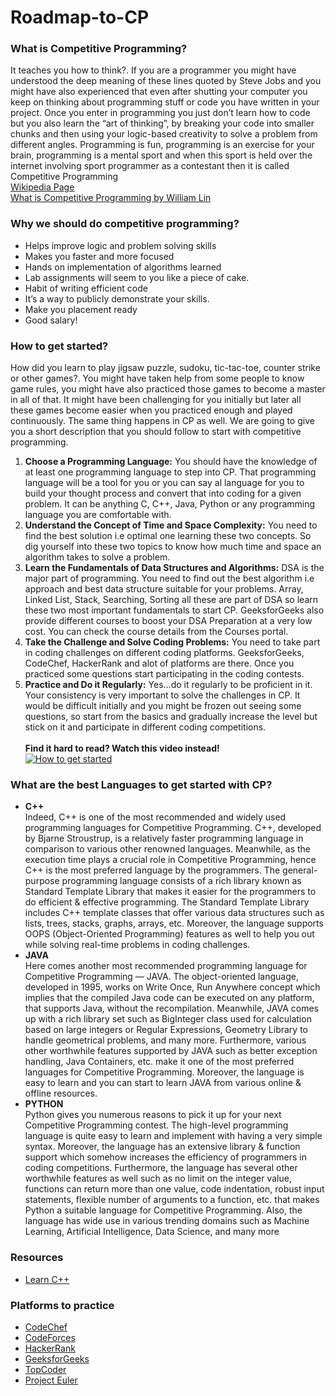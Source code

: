 # Roadmap-to-CP

### What is Competitive Programming?
It teaches you how to think?. If you are a programmer you might have understood the deep meaning of these lines quoted by Steve Jobs and you might have also experienced that even after shutting your computer you keep on thinking about programming stuff or code you have written in your project. Once you enter in programming you just don’t learn how to code but you also learn the “art of thinking”, by breaking your code into smaller chunks and then using your logic-based creativity to solve a problem from different angles. Programming is fun, programming is an exercise for your brain, programming is a mental sport and when this sport is held over the internet involving sport programmer as a contestant then it is called Competitive Programming<br>[Wikipedia Page](https://en.wikipedia.org/wiki/Competitive_programming)<br>[What is Competitive Programming by William Lin](https://www.youtube.com/watch?v=ueNT-w7Oluw)

### Why we should do competitive programming?
* Helps improve logic and problem solving skills
* Makes you faster and more focused
* Hands on implementation of algorithms learned
* Lab assignments will seem to you like a piece of cake.
* Habit of writing efficient code 
* It’s a way to publicly demonstrate your skills.
* Make you placement ready
* Good salary!

### How to get started?
How did you learn to play jigsaw puzzle, sudoku, tic-tac-toe, counter strike or other games?. You might have taken help from some people to know game rules, you might have also practiced those games to become a master in all of that. It might have been challenging for you initially but later all these games become easier when you practiced enough and played continuously. The same thing happens in CP as well. We are going to give you a short description that you should follow to start with competitive programming.
1. **Choose a Programming Language:** You should have the knowledge of at least one programming language to step into CP. That programming language will be a tool for you or you can say al language for you to build your thought process and convert that into coding for a given problem. It can be anything C, C++, Java, Python or any programming language you are comfortable with.
2. **Understand the Concept of Time and Space Complexity:** You need to find the best solution i.e optimal one learning these two concepts. So dig yourself into these two topics to know how much time and space an algorithm takes to solve a problem.
3. **Learn the Fundamentals of Data Structures and Algorithms:** DSA is the major part of programming. You need to find out the best algorithm i.e approach and best data structure suitable for your problems. Array, Linked List, Stack, Searching, Sorting all these are part of DSA so learn these two most important fundamentals to start CP. GeeksforGeeks also provide different courses to boost your DSA Preparation at a very low cost. You can check the course details from the Courses portal.
4. **Take the Challenge and Solve Coding Problems:** You need to take part in coding challenges on different coding platforms. GeeksforGeeks, CodeChef, HackerRank and alot of platforms are there. Once you practiced some questions start participating in the coding contests.
5. **Practice and Do it Regularly:** Yes…do it regularly to be proficient in it. Your consistency is very important to solve the challenges in CP. It would be difficult initially and you might be frozen out seeing some questions, so start from the basics and gradually increase the level but stick on it and participate in different coding competitions.
<br><br>**Find it hard to read? Watch this video instead!**<br>
[![How to get started](http://img.youtube.com/vi/xAeiXy8-9Y8/0.jpg)](http://www.youtube.com/watch?v=xAeiXy8-9Y8)

### What are the best Languages to get started with CP?
* **C++**<br>
Indeed, C++ is one of the most recommended and widely used programming languages for Competitive Programming. C++, developed by Bjarne Stroustrup, is a relatively faster programming language in comparison to various other renowned languages. Meanwhile, as the execution time plays a crucial role in Competitive Programming, hence C++ is the most preferred language by the programmers. The general-purpose programming language consists of a rich library known as Standard Template Library that makes it easier for the programmers to do efficient & effective programming. The Standard Template Library includes C++ template classes that offer various data structures such as lists, trees, stacks, graphs, arrays, etc. Moreover, the language supports OOPS (Object-Oriented Programming) features as well to help you out while solving real-time problems in coding challenges.
* **JAVA**<br>
Here comes another most recommended programming language for Competitive Programming — JAVA. The object-oriented language, developed in 1995, works on Write Once, Run Anywhere concept which implies that the compiled Java code can be executed on any platform, that supports Java, without the recompilation. Meanwhile, JAVA comes up with a rich library set such as BigInteger class used for calculation based on large integers or Regular Expressions, Geometry Library to handle geometrical problems, and many more. Furthermore, various other worthwhile features supported by JAVA such as better exception handling, Java Containers, etc. make it one of the most preferred languages for Competitive Programming. Moreover, the language is easy to learn and you can start to learn JAVA from various online & offline resources.
* **PYTHON**<br>
Python gives you numerous reasons to pick it up for your next Competitive Programming contest. The high-level programming language is quite easy to learn and implement with having a very simple syntax. Moreover, the language has an extensive library & function support which somehow increases the efficiency of programmers in coding competitions. Furthermore, the language has several other worthwhile features as well such as no limit on the integer value, functions can return more than one value, code indentation, robust input statements, flexible number of arguments to a function, etc. that makes Python a suitable language for Competitive Programming. Also, the language has wide use in various trending domains such as Machine Learning, Artificial Intelligence, Data Science, and many more

### Resources
* [Learn C++](https://qr.ae/pNKMy4)

### Platforms to practice
* [CodeChef](www.codechef.com)
* [CodeForces](www.codeforces.com)
* [HackerRank](www.hackerrank.com)
* [GeeksforGeeks](www.geekforgeeks.org)
* [TopCoder](www.topcoder.com)
* [Project Euler](www.projecteuler.net)
